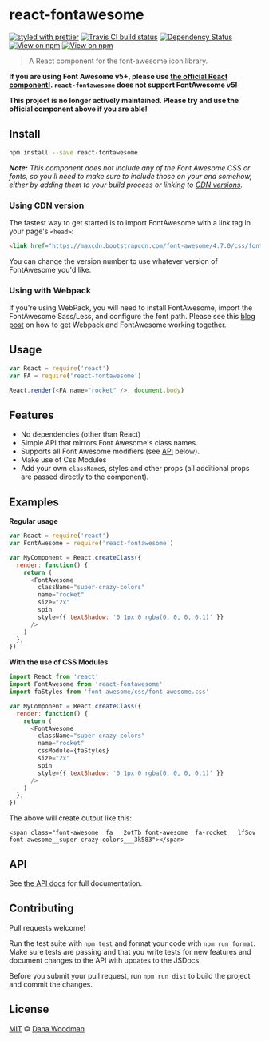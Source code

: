 # react-fontawesome

[![styled with prettier](https://img.shields.io/badge/styled_with-prettier-ff69b4.svg)](https://github.com/prettier/prettier)
[![Travis CI build status](https://img.shields.io/travis/danawoodman/react-fontawesome.svg)](https://travis-ci.org/danawoodman/react-fontawesome)
[![Dependency Status](https://img.shields.io/david/danawoodman/react-fontawesome.svg)](https://david-dm.org/danawoodman/react-fontawesome)
[![View on npm](https://img.shields.io/npm/dm/react-fontawesome.svg)](https://www.npmjs.com/package/react-fontawesome)
[![View on npm](https://img.shields.io/npm/v/react-fontawesome.svg)](https://www.npmjs.com/package/react-fontawesome)

> A React component for the font-awesome icon library.

**If you are using Font Awesome v5+, please use [the official React component!](https://github.com/FortAwesome/react-fontawesome). `react-fontawesome` does not support FontAwesome v5!**

**This project is no longer actively maintained. Please try and use the official component above if you are able!**

## Install

```bash
npm install --save react-fontawesome
```

_**Note:** This component does not include any of the Font Awesome CSS or fonts, so you'll need to make sure to include those on your end somehow, either by adding them to your build process or linking to [CDN versions](https://www.bootstrapcdn.com/fontawesome/)._


### Using CDN version

The fastest way to get started is to import FontAwesome with a link tag in your page's `<head>`:

```html
<link href="https://maxcdn.bootstrapcdn.com/font-awesome/4.7.0/css/font-awesome.min.css" rel="stylesheet" />
```

You can change the version number to use whatever version of FontAwesome you'd like.

### Using with Webpack

If you're using WebPack, you will need to install FontAwesome, import the FontAwesome Sass/Less, and configure the font path. Please see this [blog post](https://medium.com/@chanonroy/webpack-2-and-font-awesome-icon-importing-59df3364f35c) on how to get Webpack and FontAwesome working together.

## Usage

```js
var React = require('react')
var FA = require('react-fontawesome')

React.render(<FA name="rocket" />, document.body)
```

## Features

* No dependencies (other than React)
* Simple API that mirrors Font Awesome's class names.
* Supports all Font Awesome modifiers (see [API](#API) below).
* Make use of Css Modules
* Add your own `className`s, styles and other props (all additional props are passed directly to the component).

## Examples

**Regular usage**

```js
var React = require('react')
var FontAwesome = require('react-fontawesome')

var MyComponent = React.createClass({
  render: function() {
    return (
      <FontAwesome
        className="super-crazy-colors"
        name="rocket"
        size="2x"
        spin
        style={{ textShadow: '0 1px 0 rgba(0, 0, 0, 0.1)' }}
      />
    )
  },
})
```

**With the use of CSS Modules**

```js
import React from 'react'
import FontAwesome from 'react-fontawesome'
import faStyles from 'font-awesome/css/font-awesome.css'

var MyComponent = React.createClass({
  render: function() {
    return (
      <FontAwesome
        className="super-crazy-colors"
        name="rocket"
        cssModule={faStyles}
        size="2x"
        spin
        style={{ textShadow: '0 1px 0 rgba(0, 0, 0, 0.1)' }}
      />
    )
  },
})
```

The above will create output like this:

```
<span class="font-awesome__fa___2otTb font-awesome__fa-rocket___lfSov font-awesome__super-crazy-colors___3k583"></span>
```

## API

See [the API docs](api.md) for full documentation.

## Contributing

Pull requests welcome!

Run the test suite with `npm test` and format your code with `npm run format`. Make sure tests are passing and that you write tests for new features and document changes to the API with updates to the JSDocs.

Before you submit your pull request, run `npm run dist` to build the project and commit the changes.

## License

[MIT](license) &copy; [Dana Woodman][author]

[author]: https://github.com/danawoodman
